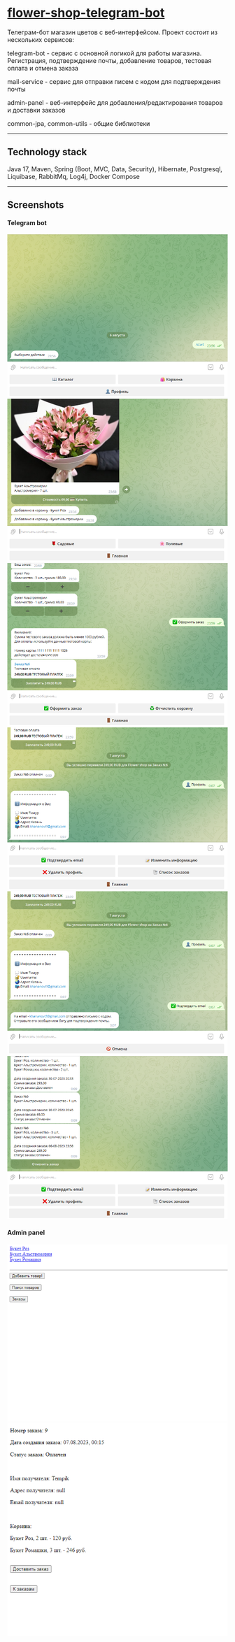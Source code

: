 # [flower-shop-telegram-bot](https://t.me/my_flower_shop_bot)
Телеграм-бот магазин цветов с веб-интерфейсом. Проект состоит из нескольких сервисов:

telegram-bot - сервис с основной логикой для работы магазина. Регистрация, подтверждение почты,
добавление товаров, тестовая оплата и отмена заказа

mail-service - сервис для отправки писем с кодом для подтверждения почты

admin-panel - веб-интерфейс для добавления/редактирования товаров и доставки заказов

common-jpa, common-utils - общие библиотеки

***
## Technology stack
Java 17, Maven, Spring (Boot, MVC, Data, Security),
Hibernate, Postgresql, Liquibase, RabbitMq, Log4j, Docker Compose

***

## Screenshots
#### Telegram bot
![](resources/images/1.PNG)
![](resources/images/2.PNG)
![](resources/images/3.PNG)
![](resources/images/4.PNG)
![](resources/images/5.PNG)
![](resources/images/6.PNG)
#### Admin panel
![](resources/images/7.PNG)
![](resources/images/8.PNG)